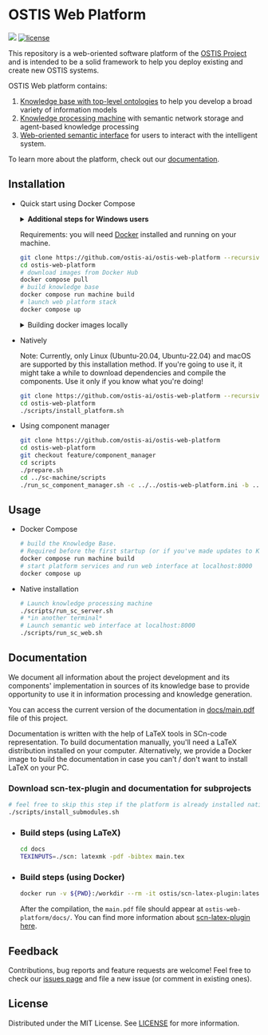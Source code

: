 # OSTIS Web Platform

<img src="https://github.com/ostis-ai/ostis-web-platform/actions/workflows/main.yml/badge.svg?branch=develop"> [![license](https://img.shields.io/badge/License-MIT-yellow.svg)](LICENSE)

This repository is a web-oriented software platform of the [OSTIS Project](https://github.com/ostis-ai/ostis-project) and is intended to be a solid framework to help you deploy existing and create new OSTIS systems.

OSTIS Web platform contains:

1. [Knowledge base with top-level ontologies](https://github.com/ostis-ai/ims.ostis.kb) to help you develop a broad variety of information models
2. [Knowledge processing machine](https://github.com/ostis-ai/sc-machine) with semantic network storage and agent-based knowledge processing
3. [Web-oriented semantic interface](https://github.com/ostis-ai/sc-web) for users to interact with the intelligent system.

To learn more about the platform, check out our [documentation](https://github.com/ostis-ai/ostis-web-platform/blob/develop/docs/main.pdf).

## Installation

- Quick start using Docker Compose

  <details>

  <summary><b>Additional steps for Windows users</b></summary>

  Make sure you are using UNIX line endings inside the repository and `longpaths` are enabled, otherwise you may face problems during build or installation process. Use the commands below to reconfigure Git on your machine:

    ```sh
    git config --global core.autocrlf input
    git config --global core.longpaths true
    ```

  </details>

  Requirements: you will need [Docker](https://docs.docker.com/get-docker/) installed and running on your machine.

  ```sh
  git clone https://github.com/ostis-ai/ostis-web-platform --recursive
  cd ostis-web-platform
  # download images from Docker Hub
  docker compose pull
  # build knowledge base
  docker compose run machine build
  # launch web platform stack
  docker compose up
  ```

   <details>
   <summary> Building docker images locally </summary>

  This may come in handy e.g. when you want to use a custom branch of the sc-machine or sc-web.

  ### Requirements:

  1. In case you're using Windows, set up git using the installation instructions above
  2. Enable Docker BuildKit. You can use `DOCKER_BUILDKIT=1` shell variable for this.

  ### Build process

  ```sh
  git clone https://github.com/ostis-ai/ostis-web-platform --recursive
  cd ostis-web-platform
  ./scripts/install_submodules.sh # download all submodules without compilation.
  docker compose build
  ```

   </details>

- Natively

  Note: Currently, only Linux (Ubuntu-20.04, Ubuntu-22.04) and macOS are supported by this installation method. If you're going to use it, it might take a while to download dependencies and compile the components. Use it only if you know what you're doing!

  ```sh
  git clone https://github.com/ostis-ai/ostis-web-platform --recursive
  cd ostis-web-platform
  ./scripts/install_platform.sh
  ```

- Using component manager

  ```sh
  git clone https://github.com/ostis-ai/ostis-web-platform
  cd ostis-web-platform
  git checkout feature/component_manager
  cd scripts
  ./prepare.sh
  cd ../sc-machine/scripts
  ./run_sc_component_manager.sh -c ../../ostis-web-platform.ini -b ../../repo.path
  ```

## Usage

- Docker Compose

  ```sh
  # build the Knowledge Base.
  # Required before the first startup (or if you've made updates to KB sources)
  docker compose run machine build
  # start platform services and run web interface at localhost:8000
  docker compose up
  ```

- Native installation

  ```sh
  # Launch knowledge processing machine
  ./scripts/run_sc_server.sh
  # *in another terminal*
  # Launch semantic web interface at localhost:8000
  ./scripts/run_sc_web.sh
  ```

## Documentation

We document all information about the project development and its components' implementation in sources of its knowledge base
to provide opportunity to use it in information processing and knowledge generation.

You can access the current version of the documentation in [docs/main.pdf](docs/main.pdf) file of this project.

Documentation is written with
the help of LaTeX tools in SCn-code representation. To build documentation manually, you'll need a LaTeX distribution installed on your computer. Alternatively, we provide a Docker image to build the documentation in case you can't / don't want to install LaTeX on your PC.

### Download scn-tex-plugin and documentation for subprojects

```sh
# feel free to skip this step if the platform is already installed natively
./scripts/install_submodules.sh
```

- ### Build steps (using LaTeX)

  ```sh
  cd docs
  TEXINPUTS=./scn: latexmk -pdf -bibtex main.tex
  ```

- ### Build steps (using Docker)

  ```sh
  docker run -v ${PWD}:/workdir --rm -it ostis/scn-latex-plugin:latest "docs/main.tex"
  ```

  After the compilation, the `main.pdf` file should appear at `ostis-web-platform/docs/`. You can find more information about [scn-latex-plugin here](https://github.com/ostis-ai/scn-latex-plugin).

## Feedback

Contributions, bug reports and feature requests are welcome! Feel free to check our [issues page](https://github.com/ostis-ai/ostis-web-platform/issues) and file a new issue (or comment in existing ones).

## License

Distributed under the MIT License. See [LICENSE](LICENSE) for more information.

